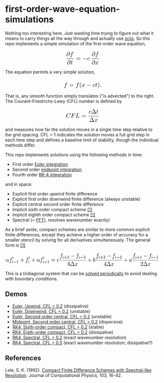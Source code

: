 # first-order-wave-equation-simulations

Nothing too interesting here. Just wasting time trying to figure out what it means to carry things all the way through and actually use [scijs](http://scijs.net/packages). So this repo implements a simple simulation of the first-order wave equation,

<p align="center"><img alt="&bsol;frac&lcub;&bsol;partial f&rcub;&lcub;&bsol;partial t&rcub; &equals; -c &bsol;&comma; &bsol;frac&lcub;&bsol;partial f&rcub;&lcub;&bsol;partial x&rcub;" valign="middle" src="images/fracpartial-fpartial-t-c-fracpartial-fpartial-44eec16cee.png" width="115" height="47"></p>

The equation permits a very simple solution,

<p align="center"><img alt="f &equals; f&lpar;x - c t&rpar;&period;" valign="middle" src="images/f-fx-c-t-f510dfa76c.png" width="127" height="33"></p>

That is, any smooth function simply translates ("is advected") to the right. The Courant-Friedrichs-Lewy (CFL) number is defined by

<p align="center"><img alt="CFL &equals; &bsol;frac&lcub;c &bsol;Delta t&rcub;&lcub;&bsol;Delta x&rcub;" valign="middle" src="images/cfl-fracc-delta-tdelta-x-c6da320798.png" width="113" height="47"></p>

and measures how far the solution moves in a single time step relative to the grid spacing. CFL = 1 indicates the solution moves a full grid step in each time step and defines a baseline limit of stability, though the individual methods differ.

This repo implements solutions using the following methods in time:

- First order [Euler integration](http://scijs.net/packages/#scijs/ode-euler)
- Second order [midpoint integration](http://scijs.net/packages/#scijs/ode-midpoint)
- Fourth order [RK-4 integration](http://scijs.net/packages/#scijs/ode-rk4)

and in space:

- Explicit first order upwind finite difference
- Explicit first order downwind finite difference (always unstable)
- Explicit central second order finite difference
- Implicit sixth order compact scheme [[1]](#1)
- Implicit eighth order compact scheme [[1]](#1)
- Spectral (= [FFT](http://scijs.net/packages/#scijs/ndarray-fft)), resolves wavenumber exactly)

As a brief aside, compact schemes are similar to more common explicit finite differences, except they achieve a higher order of accuracy for a smaller stencil by solving for all derivatives simultaneously. The general form is [[1]](#1)

<p align="center"><img alt="&bsol;alpha f&apos;&lowbar;&lcub;i-1&rcub; &plus; f&apos;&lowbar;i &plus; &bsol;alpha f&apos;&lowbar;&lcub;i &plus; 1&rcub; &equals; c&bsol;frac&lcub;f&lowbar;&lcub;i &plus; 3&rcub; - f&lowbar;&lcub;i - 3&rcub;&rcub;&lcub;6&bsol;Delta x&rcub; &plus; b&bsol;frac&lcub;f&lowbar;&lcub;i &plus; 2&rcub; - f&lowbar;&lcub;i - 2&rcub;&rcub;&lcub;4&bsol;Delta x&rcub; &plus; a&bsol;frac&lcub;f&lowbar;&lcub;i &plus; 1&rcub; - f&lowbar;&lcub;i - 1&rcub;&rcub;&lcub;2&bsol;Delta x&rcub;" valign="middle" src="images/alpha-f_i-1-f_i-alpha-f_i-1-cfracf_i-3-f_i-36-9b4d3ced7f.png" width="580" height="47"></p>

This is a tridiagonal system that can be [solved periodically](http://scijs.net/packages/#scijs/solve-periodic-tridiagonal) to avoid dealing with boundary conditions.

## Demos

- [Euler, Upwind, CFL = 0.2](http://rickyreusser.com/first-order-wave-equation-simulations/?time=euler&space=upwind&cfl=0.2) (dissipative)
- [Euler, Downwind, CFL = 0.2](http://rickyreusser.com/first-order-wave-equation-simulations/?time=euler&space=downwind&cfl=0.2) (unstable)
- [Euler, Second order central, CFL = 0.2](http://rickyreusser.com/first-order-wave-equation-simulations/?time=euler&space=central&cfl=0.2) (unstable)
- [Midpoint, Second order central, CFL = 0.2](http://rickyreusser.com/first-order-wave-equation-simulations/?time=midpoint&space=central&cfl=0.2) (dispersive)
- [RK4, Sixth-order compact, CFL = 0.2](http://rickyreusser.com/first-order-wave-equation-simulations/?time=rk4&space=compact6&cfl=0.2) (stable)
- [RK4, Eigth-order compact, CFL = 0.2](http://rickyreusser.com/first-order-wave-equation-simulations/?time=rk4&space=compact8&cfl=0.2) (dissipative)
- [RK4, Spectral, CFL = 0.2](http://rickyreusser.com/first-order-wave-equation-simulations/?time=rk4&space=spectral&cfl=0.2) (exact wavenumber resolution)
- [RK4, Spectral, CFL = 0.5](http://rickyreusser.com/first-order-wave-equation-simulations/?time=rk4&space=spectral&cfl=0.5) (exact wavenumber resolution; dissipative?)

## References
Lele, S. K. (1992). [Compact Finite Difference Schemes with Spectral-like Resolution](http://www.math.colostate.edu/~yzhou/course/math750_fall2009/Lele_1992JCP.pdf). Journal of Computational Physics, 103, 16-42.